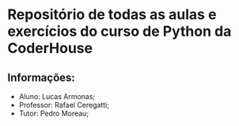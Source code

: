 # Repositório de todas as aulas e exercícios do curso de Python da CoderHouse
## Informações:
- Aluno: Lucas Armonas;
- Professor: Rafael Ceregatti;
- Tutor: Pedro Moreau;
